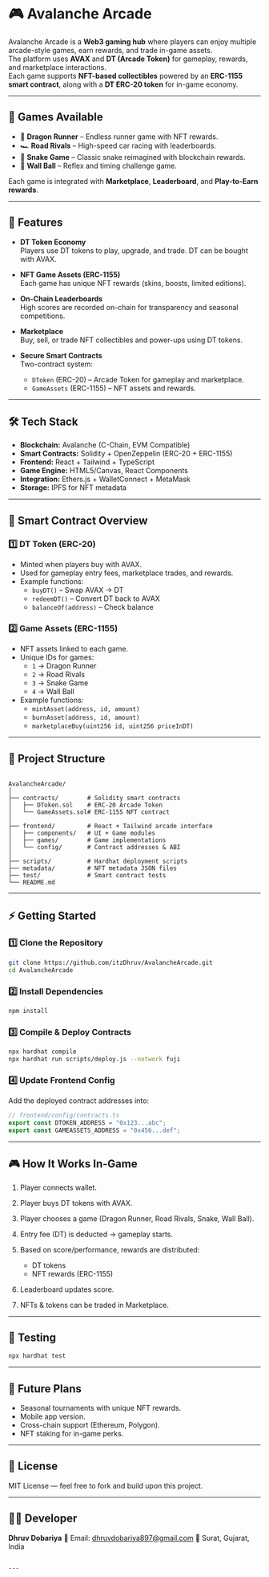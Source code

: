 # 🎮 Avalanche Arcade  

Avalanche Arcade is a **Web3 gaming hub** where players can enjoy multiple arcade-style games, earn rewards, and trade in-game assets.  
The platform uses **AVAX** and **DT (Arcade Token)** for gameplay, rewards, and marketplace interactions.  
Each game supports **NFT-based collectibles** powered by an **ERC-1155 smart contract**, along with a **DT ERC-20 token** for in-game economy.  

---

## 🚀 Games Available

- 🐉 **Dragon Runner** – Endless runner game with NFT rewards.  
- 🏎 **Road Rivals** – High-speed car racing with leaderboards.  
- 🐍 **Snake Game** – Classic snake reimagined with blockchain rewards.  
- 🏐 **Wall Ball** – Reflex and timing challenge game.  

Each game is integrated with **Marketplace**, **Leaderboard**, and **Play-to-Earn rewards**.

---

## 🎯 Features

- **DT Token Economy**  
  Players use DT tokens to play, upgrade, and trade. DT can be bought with AVAX.  

- **NFT Game Assets (ERC-1155)**  
  Each game has unique NFT rewards (skins, boosts, limited editions).  

- **On-Chain Leaderboards**  
  High scores are recorded on-chain for transparency and seasonal competitions.  

- **Marketplace**  
  Buy, sell, or trade NFT collectibles and power-ups using DT tokens.  

- **Secure Smart Contracts**  
  Two-contract system:  
  - `DToken` (ERC-20) – Arcade Token for gameplay and marketplace.  
  - `GameAssets` (ERC-1155) – NFT assets and rewards.  

---

## 🛠 Tech Stack

- **Blockchain:** Avalanche (C-Chain, EVM Compatible)  
- **Smart Contracts:** Solidity + OpenZeppelin (ERC-20 + ERC-1155)  
- **Frontend:** React + Tailwind + TypeScript  
- **Game Engine:** HTML5/Canvas, React Components  
- **Integration:** Ethers.js + WalletConnect + MetaMask  
- **Storage:** IPFS for NFT metadata  

---

## 📜 Smart Contract Overview

### 1️⃣ DT Token (ERC-20)
- Minted when players buy with AVAX.  
- Used for gameplay entry fees, marketplace trades, and rewards.  
- Example functions:  
  - `buyDT()` – Swap AVAX → DT  
  - `redeemDT()` – Convert DT back to AVAX  
  - `balanceOf(address)` – Check balance  

### 2️⃣ Game Assets (ERC-1155)
- NFT assets linked to each game.  
- Unique IDs for games:  
  - `1` → Dragon Runner  
  - `2` → Road Rivals  
  - `3` → Snake Game  
  - `4` → Wall Ball  
- Example functions:  
  - `mintAsset(address, id, amount)`  
  - `burnAsset(address, id, amount)`  
  - `marketplaceBuy(uint256 id, uint256 priceInDT)`  

---

## 📂 Project Structure

```

AvalancheArcade/
│
├── contracts/        # Solidity smart contracts
│   ├── DToken.sol    # ERC-20 Arcade Token
│   └── GameAssets.sol# ERC-1155 NFT contract
│
├── frontend/         # React + Tailwind arcade interface
│   ├── components/   # UI + Game modules
│   ├── games/        # Game implementations
│   └── config/       # Contract addresses & ABI
│
├── scripts/          # Hardhat deployment scripts
├── metadata/         # NFT metadata JSON files
├── test/             # Smart contract tests
└── README.md

````

---

## ⚡ Getting Started

### 1️⃣ Clone the Repository
```bash
git clone https://github.com/itzDhruv/AvalancheArcade.git
cd AvalancheArcade
````

### 2️⃣ Install Dependencies

```bash
npm install
```

### 3️⃣ Compile & Deploy Contracts

```bash
npx hardhat compile
npx hardhat run scripts/deploy.js --network fuji
```

### 4️⃣ Update Frontend Config

Add the deployed contract addresses into:

```ts
// frontend/config/contracts.ts
export const DTOKEN_ADDRESS = "0x123...abc";
export const GAMEASSETS_ADDRESS = "0x456...def";
```

---

## 🎮 How It Works In-Game

1. Player connects wallet.
2. Player buys DT tokens with AVAX.
3. Player chooses a game (Dragon Runner, Road Rivals, Snake, Wall Ball).
4. Entry fee (DT) is deducted → gameplay starts.
5. Based on score/performance, rewards are distributed:

   * DT tokens
   * NFT rewards (ERC-1155)
6. Leaderboard updates score.
7. NFTs & tokens can be traded in Marketplace.

---

## 🧪 Testing

```bash
npx hardhat test
```

---

## 🔮 Future Plans

* Seasonal tournaments with unique NFT rewards.
* Mobile app version.
* Cross-chain support (Ethereum, Polygon).
* NFT staking for in-game perks.

---

## 📄 License

MIT License — feel free to fork and build upon this project.

---

## 👨‍💻 Developer

**Dhruv Dobariya**
📧 Email: [dhruvdobariya897@gmail.com](mailto:dhruvdobariya897@gmail.com)
📍 Surat, Gujarat, India

```

---
